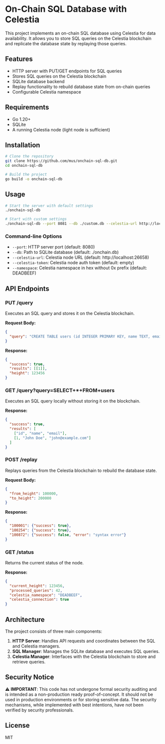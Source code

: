 # On-Chain SQL Database with Celestia

This project implements an on-chain SQL database using Celestia for data availability. It allows you to store SQL queries on the Celestia blockchain and replicate the database state by replaying those queries.

## Features

- HTTP server with PUT/GET endpoints for SQL queries
- Stores SQL queries on the Celestia blockchain
- SQLite database backend
- Replay functionality to rebuild database state from on-chain queries
- Configurable Celestia namespace

## Requirements

- Go 1.20+
- SQLite
- A running Celestia node (light node is sufficient)

## Installation

```bash
# Clone the repository
git clone https://github.com/mus/onchain-sql-db.git
cd onchain-sql-db

# Build the project
go build -o onchain-sql-db
```

## Usage

```bash
# Start the server with default settings
./onchain-sql-db

# Start with custom settings
./onchain-sql-db --port 8081 --db ./custom.db --celestia-url http://localhost:26658 --celestia-token your_auth_token --namespace DEADBEEF
```

### Command-line Options

- `--port`: HTTP server port (default: 8080)
- `--db`: Path to SQLite database (default: ./onchain.db)
- `--celestia-url`: Celestia node URL (default: http://localhost:26658)
- `--celestia-token`: Celestia node auth token (default: empty)
- `--namespace`: Celestia namespace in hex without 0x prefix (default: DEADBEEF)

## API Endpoints

### PUT /query

Executes an SQL query and stores it on the Celestia blockchain.

**Request Body:**
```json
{
  "query": "CREATE TABLE users (id INTEGER PRIMARY KEY, name TEXT, email TEXT)"
}
```

**Response:**
```json
{
  "success": true,
  "results": [[1]],
  "height": 123456
}
```

### GET /query?query=SELECT+*+FROM+users

Executes an SQL query locally without storing it on the blockchain.

**Response:**
```json
{
  "success": true,
  "results": [
    ["id", "name", "email"],
    [1, "John Doe", "john@example.com"]
  ]
}
```

### POST /replay

Replays queries from the Celestia blockchain to rebuild the database state.

**Request Body:**
```json
{
  "from_height": 100000,
  "to_height": 200000
}
```

**Response:**
```json
{
  "100001": {"success": true},
  "100254": {"success": true},
  "100872": {"success": false, "error": "syntax error"}
}
```

### GET /status

Returns the current status of the node.

**Response:**
```json
{
  "current_height": 123456,
  "processed_queries": 42,
  "celestia_namespace": "DEADBEEF",
  "celestia_connection": true
}
```

## Architecture

The project consists of three main components:

1. **HTTP Server**: Handles API requests and coordinates between the SQL and Celestia managers.
2. **SQL Manager**: Manages the SQLite database and executes SQL queries.
3. **Celestia Manager**: Interfaces with the Celestia blockchain to store and retrieve queries.

## Security Notice

⚠️ **IMPORTANT**: This code has not undergone formal security auditing and is intended as a non-production ready proof-of-concept. It should not be used in production environments or for storing sensitive data. The security mechanisms, while implemented with best intentions, have not been verified by security professionals.

## License

MIT

